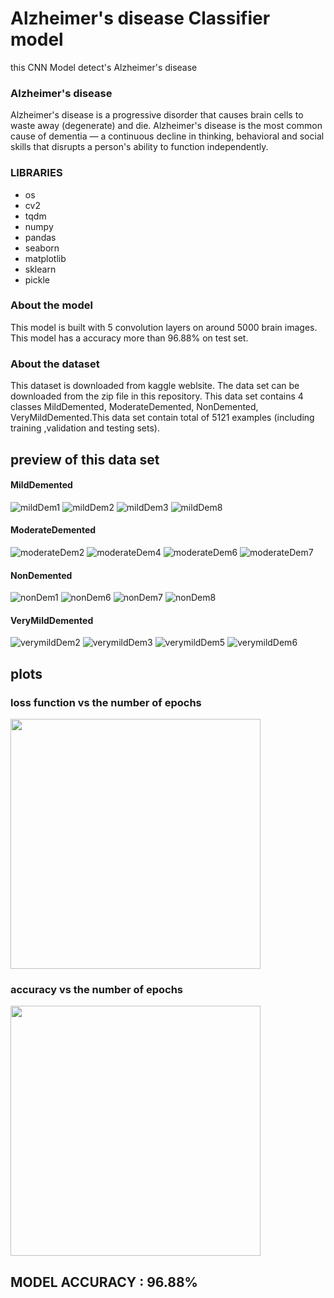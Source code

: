 # Alzheimer's disease Classifier model 
this CNN Model detect's Alzheimer's disease 

### Alzheimer's disease
Alzheimer's disease is a progressive disorder that causes brain cells to waste away (degenerate) and die.
Alzheimer's disease is the most common cause of dementia — a continuous decline in thinking, behavioral and 
social skills that disrupts a person's ability to function independently.

### LIBRARIES
* os
* cv2
* tqdm
* numpy
* pandas
* seaborn
* matplotlib
* sklearn
* pickle

### About the model
This model is built with 5 convolution layers on around 5000 brain images. This model has a accuracy more than 96.88% on test set.

### About the dataset
This dataset is downloaded from kaggle weblsite. The data set can be downloaded from the zip file in this repository. This data set contains 4 classes 
MildDemented, ModerateDemented, NonDemented, VeryMildDemented.This data set contain total of 5121 examples (including training ,validation and testing sets).

## preview of this data set
#### MildDemented
![mildDem1](https://user-images.githubusercontent.com/61901749/86908731-a5107200-c134-11ea-95b2-1dfcbd587244.jpg)
![mildDem2](https://user-images.githubusercontent.com/61901749/86908738-a6419f00-c134-11ea-816e-3bfe0d886432.jpg)
![mildDem3](https://user-images.githubusercontent.com/61901749/86908742-a6da3580-c134-11ea-857e-402188811e21.jpg)
![mildDem8](https://user-images.githubusercontent.com/61901749/86908744-a772cc00-c134-11ea-959f-aa9da5553b4b.jpg)

#### ModerateDemented
![moderateDem2](https://user-images.githubusercontent.com/61901749/86908920-ef91ee80-c134-11ea-8032-126b3f170958.jpg)
![moderateDem4](https://user-images.githubusercontent.com/61901749/86908921-f15bb200-c134-11ea-97e5-800340d9d299.jpg)
![moderateDem6](https://user-images.githubusercontent.com/61901749/86908923-f1f44880-c134-11ea-82f1-fd2ee2a79036.jpg)
![moderateDem7](https://user-images.githubusercontent.com/61901749/86908924-f1f44880-c134-11ea-831f-f29f21ead5f1.jpg)

#### NonDemented
![nonDem1](https://user-images.githubusercontent.com/61901749/86909073-2d8f1280-c135-11ea-8820-baaa556db5ec.jpg)
![nonDem6](https://user-images.githubusercontent.com/61901749/86909077-2ec03f80-c135-11ea-9b19-b7c8e0f45160.jpg)
![nonDem7](https://user-images.githubusercontent.com/61901749/86909081-2f58d600-c135-11ea-8631-0fae53606e0a.jpg)
![nonDem8](https://user-images.githubusercontent.com/61901749/86909086-2ff16c80-c135-11ea-8e7b-dd8baf727ed6.jpg)

#### VeryMildDemented
![verymildDem2](https://user-images.githubusercontent.com/61901749/86909225-5dd6b100-c135-11ea-9dbe-820e09e1045f.jpg)
![verymildDem3](https://user-images.githubusercontent.com/61901749/86909227-5f07de00-c135-11ea-98bf-04e29212b0c8.jpg)
![verymildDem5](https://user-images.githubusercontent.com/61901749/86909228-5fa07480-c135-11ea-8dba-1ab3f89a298d.jpg)
![verymildDem6](https://user-images.githubusercontent.com/61901749/86909230-60390b00-c135-11ea-8aff-309aeaa68e5d.jpg)

## plots
### loss function vs the number of epochs

<img src="https://user-images.githubusercontent.com/61901749/86909689-1997e080-c136-11ea-9ab8-ba25b04946bf.png" width=400>

### accuracy vs the number of epochs

<img src="https://user-images.githubusercontent.com/61901749/86909693-1bfa3a80-c136-11ea-8015-30d36b66c41c.png" width=400>

 ## MODEL ACCURACY : 96.88%
 
